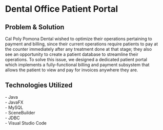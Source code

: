 # Dental Office Patient Portal
<h2>Problem & Solution</h2>
<p>Cal Poly Pomona Dental wished to optimize their operations pertaining to payment and billing, since their current operations require patients to pay at the counter immediately after any treatment done at that stage; they also see an opportunity to create a patient database to streamline their operations.
To solve this issue, we designed a dedicated patient portal which implements a fully-functional billing and payment subsystem that allows the patient to view and pay for invoices anywhere they are.</p>

<h2>Technologies Utilized</h2>
- Java </br>
- JavaFX </br>
- MySQL </br>
- SceneBuilder </br>
- JDBC </br>
- Visual Studio Code</br>
